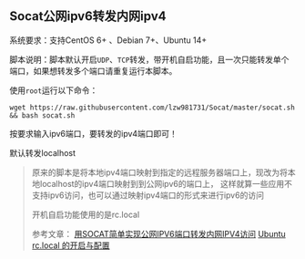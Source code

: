 Socat公网ipv6转发内网ipv4
-----------
系统要求：支持CentOS 6+ 、Debian 7+、Ubuntu 14+

脚本说明：脚本默认开启`UDP`、`TCP`转发，带开机自启功能，且一次只能转发单个端口，如果想转发多个端口请重复运行本脚本。

使用`root`运行以下命令：

    wget https://raw.githubusercontent.com/lzw981731/Socat/master/socat.sh && bash socat.sh

按要求输入ipv6端口，要转发的ipv4端口即可！

默认转发localhost

> 原来的脚本是将本地ipv4端口映射到指定的远程服务器端口上，现改为将本地localhost的ipv4端口映射到到公网ipv6的端口上，
> 这样就算一些应用不支持ipv6访问，也可以通过映射ipv4端口的形式来进行ipv6的访问
>
> 开机自启功能使用的是rc.local
>
> 参考文章：
> [用SOCAT简单实现公网IPV6端口转发内网IPV4访问](https://blog.csdn.net/alal001/article/details/86365856)
> [Ubuntu rc.local 的开启与配置](https://blog.csdn.net/qz652219228/article/details/125107694)
